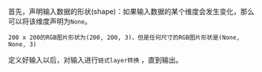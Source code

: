 首先，声明输入数据的形状(shape)：如果输入数据的某个维度会发生变化，那么可以将该维度声明为`None`。

```
200 x 200的RGB图片形状为(200, 200, 3)，但是任何尺寸的RGB图片形状是(None, None, 3)
```

定义好输入以后，对输入进行`链式layer转换` ，直到输出。



